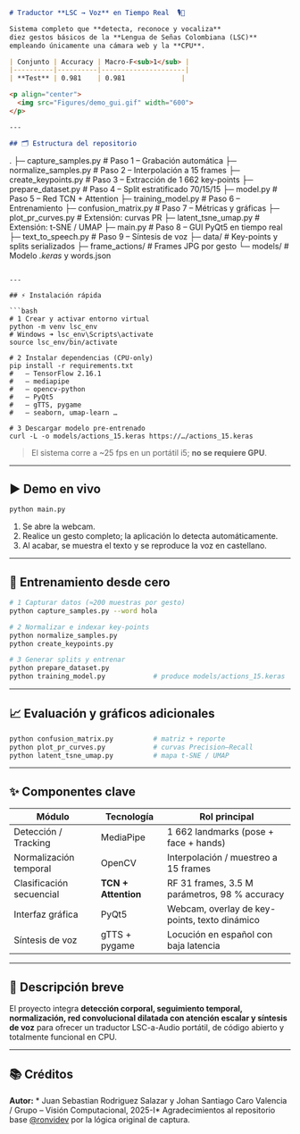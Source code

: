 ```markdown
# Traductor **LSC → Voz** en Tiempo Real  🎙️🤟

Sistema completo que **detecta, reconoce y vocaliza**  
diez gestos básicos de la **Lengua de Señas Colombiana (LSC)**  
empleando únicamente una cámara web y la **CPU**.

| Conjunto | Accuracy | Macro-F<sub>1</sub> |
|----------|----------|---------------------|
| **Test** | 0.981    | 0.981              |

<p align="center">
  <img src="Figures/demo_gui.gif" width="600">
</p>

---

## 🗂️ Estructura del repositorio

```

.
├─ capture\_samples.py      # Paso 1 – Grabación automática
├─ normalize\_samples.py    # Paso 2 – Interpolación a 15 frames
├─ create\_keypoints.py     # Paso 3 – Extracción de 1 662 key-points
├─ prepare\_dataset.py      # Paso 4 – Split estratificado 70/15/15
├─ model.py                # Paso 5 – Red TCN + Attention
├─ training\_model.py       # Paso 6 – Entrenamiento
├─ confusion\_matrix.py     # Paso 7 – Métricas y gráficas
├─ plot\_pr\_curves.py       # Extensión: curvas PR
├─ latent\_tsne\_umap.py     # Extensión: t-SNE / UMAP
├─ main.py                 # Paso 8 – GUI PyQt5 en tiempo real
├─ text\_to\_speech.py       # Paso 9 – Síntesis de voz
├─ data/                   # Key-points y splits serializados
├─ frame\_actions/          # Frames JPG por gesto
└─ models/                 # Modelo *.keras* y words.json

````

---

## ⚡ Instalación rápida

```bash
# 1 Crear y activar entorno virtual
python -m venv lsc_env
# Windows ➜ lsc_env\Scripts\activate
source lsc_env/bin/activate

# 2 Instalar dependencias (CPU-only)
pip install -r requirements.txt
#   – TensorFlow 2.16.1
#   – mediapipe
#   – opencv-python
#   – PyQt5
#   – gTTS, pygame
#   – seaborn, umap-learn …

# 3 Descargar modelo pre-entrenado
curl -L -o models/actions_15.keras https://…/actions_15.keras
````

> El sistema corre a \~25 fps en un portátil i5; **no se requiere GPU**.

---

## ▶️ Demo en vivo

```bash
python main.py
```

1. Se abre la webcam.
2. Realice un gesto completo; la aplicación lo detecta automáticamente.
3. Al acabar, se muestra el texto y se reproduce la voz en castellano.

---

## 🔬 Entrenamiento desde cero

```bash
# 1 Capturar datos (≈200 muestras por gesto)
python capture_samples.py --word hola

# 2 Normalizar e indexar key-points
python normalize_samples.py
python create_keypoints.py

# 3 Generar splits y entrenar
python prepare_dataset.py
python training_model.py            # produce models/actions_15.keras
```

---

## 📈 Evaluación y gráficos adicionales

```bash
python confusion_matrix.py          # matriz + reporte
python plot_pr_curves.py            # curvas Precision–Recall
python latent_tsne_umap.py          # mapa t-SNE / UMAP
```

---

## ✨ Componentes clave

| Módulo                   | Tecnología          | Rol principal                                 |
| ------------------------ | ------------------- | --------------------------------------------- |
| Detección / Tracking     | MediaPipe           | 1 662 landmarks (pose + face + hands)         |
| Normalización temporal   | OpenCV              | Interpolación / muestreo a 15 frames          |
| Clasificación secuencial | **TCN + Attention** | RF 31 frames, 3.5 M parámetros, 98 % accuracy |
| Interfaz gráfica         | PyQt5               | Webcam, overlay de key-points, texto dinámico |
| Síntesis de voz          | gTTS + pygame       | Locución en español con baja latencia         |

---

## 📝 Descripción breve

El proyecto integra **detección corporal, seguimiento temporal,
normalización, red convolucional dilatada con atención escalar y
síntesis de voz** para ofrecer un traductor LSC-a-Audio portátil,
de código abierto y totalmente funcional en CPU.

---

## 📚 Créditos

**Autor:** * Juan Sebastian Rodriguez Salazar y Johan Santiago Caro Valencia / Grupo – Visión Computacional, 2025-I*
Agradecimientos al repositorio base [@ronvidev](https://github.com/ronvidev/modelo_lstm_lsp)
por la lógica original de captura.

```
```
